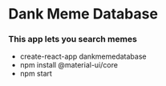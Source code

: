 # Dank Meme Database

### This app lets you search memes

- create-react-app dankmemedatabase
- npm install @material-ui/core
- npm start